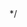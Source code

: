 <?php
/**
 * Smarty plugin
 * @category CMS
 * @package  Smarty
 * @author   Kenta Katoh <kenta@diverta.co.jp>
 */